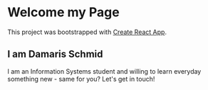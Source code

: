 # Welcome my Page

This project was bootstrapped with [Create React App](https://github.com/facebook/create-react-app). 


## I am Damaris Schmid

I am an Information Systems student and willing to learn everyday something new - same for you? Let's get in touch!
